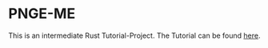 # PNGE-ME

This is an intermediate Rust Tutorial-Project. The Tutorial can be found [here](https://picklenerd.github.io/pngme_book/introduction.html).
